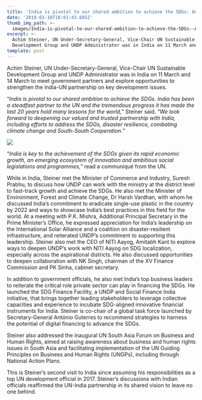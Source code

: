 ```yaml
---
title: 'India is pivotal to our shared ambition to achieve the SDGs: Achim Steiner'
date: '2019-03-18T18:01:43.085Z'
thumb_img_path: >-
  images/India-is-pivotal-to-our-shared-ambition-to-achieve-the-SDGs--Achim-Steiner/1*N--8bpBtbW8jnS61MkrzyA.jpeg
excerpt: >-
  Achim Steiner, UN Under-Secretary-General, Vice-Chair UN Sustainable
  Development Group and UNDP Administrator was in India on 11 March and…
template: post
---
```

Achim Steiner, UN Under-Secretary-General, Vice-Chair UN Sustainable Development Group and UNDP Administrator was in India on 11 March and 14 March to meet government partners and explore opportunities to strengthen the India-UN partnership on key development issues.

“*India is pivotal to our shared ambition to achieve the SDGs. India has been a steadfast partner to the UN and the tremendous progress it has made the last 20 years hold many lessons for the world,*” Steiner said. “*We look forward to deepening our valued and trusted partnership with India, including efforts to address the SDGs, disaster resilience, combating climate change and South-South Cooperation.*”

![](/images/India-is-pivotal-to-our-shared-ambition-to-achieve-the-SDGs--Achim-Steiner/1*N--8bpBtbW8jnS61MkrzyA.jpeg)

“*India is key to the achievement of the SDGs given its rapid economic growth, an emerging ecosystem of innovation and ambitious social legislations and programmes,*” read a communiqué from the UN.

While in India, Steiner met the Minister of Commerce and Industry, Suresh Prabhu, to discuss how UNDP can work with the ministry at the district level to fast-track growth and achieve the SDGs. He also met the Minister of Environment, Forest and Climate Change, Dr Harsh Vardhan, with whom he discussed India’s commitment to eradicate single-use plastic in the country by 2022 and ways to showcase India’s best practices in this field for the world. At a meeting with P.K. Mishra, Additional Principal Secretary in the Prime Minister’s Office, he expressed appreciation for India’s leadership on the International Solar Alliance and a coalition on disaster-resilient infrastructure, and reiterated UNDP’s commitment to supporting this leadership. Steiner also met the CEO of NITI Aayog, Amitabh Kant to explore ways to deepen UNDP’s work with NITI Aayog on SDG localization, especially across the aspirational districts. He also discussed opportunities to deepen collaboration with NK Singh, chairman of the XV Finance Commission and PK Sinha, cabinet secretary.

In addition to government officials, he also met India’s top business leaders to reiterate the critical role private sector can play in financing the SDGs. He launched the SDG Finance Facility, a UNDP and Social Finance India initiative, that brings together leading stakeholders to leverage collective capacities and experience to incubate SDG-aligned innovative financial instruments for India. Steiner is co-chair of a global task force launched by Secretary-General António Guterres to recommend strategies to harness the potential of digital financing to advance the SDGs.

Steiner also addressed the inaugural UN South Asia Forum on Business and Human Rights, aimed at raising awareness about business and human rights issues in South Asia and facilitating implementation of the UN Guiding Principles on Business and Human Rights (UNGPs), including through National Action Plans.

This is Steiner’s second visit to India since assuming his responsibilities as a top UN development official in 2017. Steiner’s discussions with Indian officials reaffirmed the UN-India partnership in its shared vision to leave no one behind.
